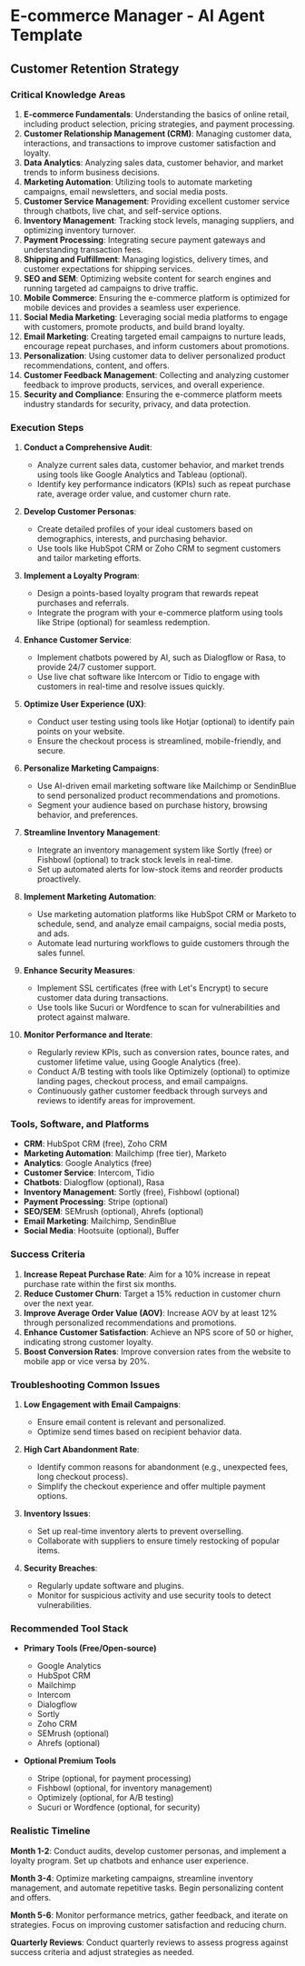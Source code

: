 # E-commerce Manager - AI Agent Template

## Customer Retention Strategy

### Critical Knowledge Areas

1. **E-commerce Fundamentals**: Understanding the basics of online retail, including product selection, pricing strategies, and payment processing.
2. **Customer Relationship Management (CRM)**: Managing customer data, interactions, and transactions to improve customer satisfaction and loyalty.
3. **Data Analytics**: Analyzing sales data, customer behavior, and market trends to inform business decisions.
4. **Marketing Automation**: Utilizing tools to automate marketing campaigns, email newsletters, and social media posts.
5. **Customer Service Management**: Providing excellent customer service through chatbots, live chat, and self-service options.
6. **Inventory Management**: Tracking stock levels, managing suppliers, and optimizing inventory turnover.
7. **Payment Processing**: Integrating secure payment gateways and understanding transaction fees.
8. **Shipping and Fulfillment**: Managing logistics, delivery times, and customer expectations for shipping services.
9. **SEO and SEM**: Optimizing website content for search engines and running targeted ad campaigns to drive traffic.
10. **Mobile Commerce**: Ensuring the e-commerce platform is optimized for mobile devices and provides a seamless user experience.
11. **Social Media Marketing**: Leveraging social media platforms to engage with customers, promote products, and build brand loyalty.
12. **Email Marketing**: Creating targeted email campaigns to nurture leads, encourage repeat purchases, and inform customers about promotions.
13. **Personalization**: Using customer data to deliver personalized product recommendations, content, and offers.
14. **Customer Feedback Management**: Collecting and analyzing customer feedback to improve products, services, and overall experience.
15. **Security and Compliance**: Ensuring the e-commerce platform meets industry standards for security, privacy, and data protection.

### Execution Steps

1. **Conduct a Comprehensive Audit**:
   - Analyze current sales data, customer behavior, and market trends using tools like Google Analytics and Tableau (optional).
   - Identify key performance indicators (KPIs) such as repeat purchase rate, average order value, and customer churn rate.

2. **Develop Customer Personas**:
   - Create detailed profiles of your ideal customers based on demographics, interests, and purchasing behavior.
   - Use tools like HubSpot CRM or Zoho CRM to segment customers and tailor marketing efforts.

3. **Implement a Loyalty Program**:
   - Design a points-based loyalty program that rewards repeat purchases and referrals.
   - Integrate the program with your e-commerce platform using tools like Stripe (optional) for seamless redemption.

4. **Enhance Customer Service**:
   - Implement chatbots powered by AI, such as Dialogflow or Rasa, to provide 24/7 customer support.
   - Use live chat software like Intercom or Tidio to engage with customers in real-time and resolve issues quickly.

5. **Optimize User Experience (UX)**:
   - Conduct user testing using tools like Hotjar (optional) to identify pain points on your website.
   - Ensure the checkout process is streamlined, mobile-friendly, and secure.

6. **Personalize Marketing Campaigns**:
   - Use AI-driven email marketing software like Mailchimp or SendinBlue to send personalized product recommendations and promotions.
   - Segment your audience based on purchase history, browsing behavior, and preferences.

7. **Streamline Inventory Management**:
   - Integrate an inventory management system like Sortly (free) or Fishbowl (optional) to track stock levels in real-time.
   - Set up automated alerts for low-stock items and reorder products proactively.

8. **Implement Marketing Automation**:
   - Use marketing automation platforms like HubSpot CRM or Marketo to schedule, send, and analyze email campaigns, social media posts, and ads.
   - Automate lead nurturing workflows to guide customers through the sales funnel.

9. **Enhance Security Measures**:
   - Implement SSL certificates (free with Let's Encrypt) to secure customer data during transactions.
   - Use tools like Sucuri or Wordfence to scan for vulnerabilities and protect against malware.

10. **Monitor Performance and Iterate**:
    - Regularly review KPIs, such as conversion rates, bounce rates, and customer lifetime value, using Google Analytics (free).
    - Conduct A/B testing with tools like Optimizely (optional) to optimize landing pages, checkout process, and email campaigns.
    - Continuously gather customer feedback through surveys and reviews to identify areas for improvement.

### Tools, Software, and Platforms

- **CRM**: HubSpot CRM (free), Zoho CRM
- **Marketing Automation**: Mailchimp (free tier), Marketo
- **Analytics**: Google Analytics (free)
- **Customer Service**: Intercom, Tidio
- **Chatbots**: Dialogflow (optional), Rasa
- **Inventory Management**: Sortly (free), Fishbowl (optional)
- **Payment Processing**: Stripe (optional)
- **SEO/SEM**: SEMrush (optional), Ahrefs (optional)
- **Email Marketing**: Mailchimp, SendinBlue
- **Social Media**: Hootsuite (optional), Buffer

### Success Criteria

1. **Increase Repeat Purchase Rate**: Aim for a 10% increase in repeat purchase rate within the first six months.
2. **Reduce Customer Churn**: Target a 15% reduction in customer churn over the next year.
3. **Improve Average Order Value (AOV)**: Increase AOV by at least 12% through personalized recommendations and promotions.
4. **Enhance Customer Satisfaction**: Achieve an NPS score of 50 or higher, indicating strong customer loyalty.
5. **Boost Conversion Rates**: Improve conversion rates from the website to mobile app or vice versa by 20%.

### Troubleshooting Common Issues

1. **Low Engagement with Email Campaigns**:
   - Ensure email content is relevant and personalized.
   - Optimize send times based on recipient behavior data.

2. **High Cart Abandonment Rate**:
   - Identify common reasons for abandonment (e.g., unexpected fees, long checkout process).
   - Simplify the checkout experience and offer multiple payment options.

3. **Inventory Issues**:
   - Set up real-time inventory alerts to prevent overselling.
   - Collaborate with suppliers to ensure timely restocking of popular items.

4. **Security Breaches**:
   - Regularly update software and plugins.
   - Monitor for suspicious activity and use security tools to detect vulnerabilities.

### Recommended Tool Stack

- **Primary Tools (Free/Open-source)**
  - Google Analytics
  - HubSpot CRM
  - Mailchimp
  - Intercom
  - Dialogflow
  - Sortly
  - Zoho CRM
  - SEMrush (optional)
  - Ahrefs (optional)

- **Optional Premium Tools**
  - Stripe (optional, for payment processing)
  - Fishbowl (optional, for inventory management)
  - Optimizely (optional, for A/B testing)
  - Sucuri or Wordfence (optional, for security)

### Realistic Timeline

**Month 1-2**: Conduct audits, develop customer personas, and implement a loyalty program. Set up chatbots and enhance user experience.

**Month 3-4**: Optimize marketing campaigns, streamline inventory management, and automate repetitive tasks. Begin personalizing content and offers.

**Month 5-6**: Monitor performance metrics, gather feedback, and iterate on strategies. Focus on improving customer satisfaction and reducing churn.

**Quarterly Reviews**: Conduct quarterly reviews to assess progress against success criteria and adjust strategies as needed.

